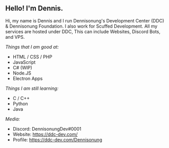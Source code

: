 ## Hello! I'm Dennis.

<!--
**Dennisonung/Dennisonung** is a ✨ _special_ ✨ repository because its `README.md` (this file) appears on your GitHub profile.

Here are some ideas to get you started:

- 🔭 I’m currently working on ...
- 🌱 I’m currently learning ...
- 👯 I’m looking to collaborate on ...
- 🤔 I’m looking for help with ...
- 💬 Ask me about ...
- 📫 How to reach me: ...
- 😄 Pronouns: ...
- ⚡ Fun fact: ...
-->

Hi, my name is Dennis and I run Dennisonung's Development Center (DDC) & Dennisonung Foundation. I also work for Scuffed Development. All my services are hosted under DDC, This can include Websites, Discord Bots, and VPS.

_Things that I am good at:_
- HTML / CSS / PHP
- JavaScript
- C# (WIP)
- Node.JS
- Electron Apps 


_Things I am still learning:_
- C / C++
- Python
- Java

_Media:_
- Discord: DennisonungDev#0001
- Website: https://ddc-dev.com/
- Profile: https://ddc-dev.com/Dennisonung


